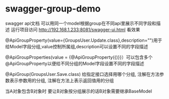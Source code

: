 # swagger-group-demo
swagger api文档 可以用同一个model根据group在不同api里展示不同字段和描述
运行项目访问 http://192.168.1.233:8081/swagger-ui.html 看效果

@ApiGroupProperty(value={GroupsUser.Update.class},description="")用于给Model字段分组,value控制所属组,description可以设置不同的字段描述

@ApiGroupProperties(value = {@ApiGroupProperty({)}}）可以包含多个@ApiGroupProperty以便给不同分组的Model字段设置不同的字段描述

@ApiGroup(GroupsUser.Save.class) 给指定接口选择用哪个分组, 注解在方法参数表示参数用的分组, 注解在方法上表示返回值用的分组

当A对象包含B对象时 要让B对象按分组展示的话B对象需要继承BaseModel
